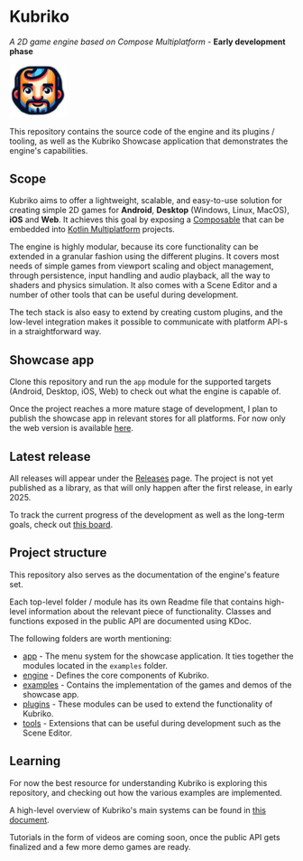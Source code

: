 # Kubriko
*A 2D game engine based on Compose Multiplatform* - **Early development phase**

<img src="documentation/logo.png" width="20%" />

This repository contains the source code of the engine and its plugins / tooling, as well as the Kubriko Showcase application that demonstrates the engine's capabilities.

## Scope
Kubriko aims to offer a lightweight, scalable, and easy-to-use solution for creating simple 2D games for **Android**, **Desktop** (Windows, Linux, MacOS), **iOS** and **Web**.
It achieves this goal by exposing a [Composable](https://www.jetbrains.com/compose-multiplatform/) that can be embedded into [Kotlin Multiplatform](https://kotlinlang.org/docs/multiplatform.html) projects.

The engine is highly modular, because its core functionality can be extended in a granular fashion using the different plugins.
It covers most needs of simple games from viewport scaling and object management, through persistence, input handling and audio playback, all the way to shaders and physics simulation.
It also comes with a Scene Editor and a number of other tools that can be useful during development.

The tech stack is also easy to extend by creating custom plugins, and the low-level integration makes it possible to communicate with platform API-s in a straightforward way.

## Showcase app
Clone this repository and run the `app` module for the supported targets (Android, Desktop, iOS, Web) to check out what the engine is capable of.

Once the project reaches a more mature stage of development, I plan to publish the showcase app in relevant stores for all platforms.
For now only the web version is available [here](http://pandulapeter.github.io/kubriko).

## Latest release
All releases will appear under the [Releases](https://github.com/pandulapeter/kubriko/releases) page.
The project is not yet published as a library, as that will only happen after the first release, in early 2025.

To track the current progress of the development as well as the long-term goals, check out [this board](https://github.com/users/pandulapeter/projects/11).

## Project structure
This repository also serves as the documentation of the engine's feature set.

Each top-level folder / module has its own Readme file that contains high-level information about the relevant piece of functionality.
Classes and functions exposed in the public API are documented using KDoc.

The following folders are worth mentioning:
- [app](https://github.com/pandulapeter/kubriko/tree/main/app) - The menu system for the showcase application. It ties together the modules located in the `examples` folder.
- [engine](https://github.com/pandulapeter/kubriko/tree/main/engine) - Defines the core components of Kubriko.
- [examples](https://github.com/pandulapeter/kubriko/tree/main/examples) - Contains the implementation of the games and demos of the showcase app.
- [plugins](https://github.com/pandulapeter/kubriko/tree/main/plugins) - These modules can be used to extend the functionality of Kubriko.
- [tools](https://github.com/pandulapeter/kubriko/tree/main/tools) - Extensions that can be useful during development such as the Scene Editor.

## Learning
For now the best resource for understanding Kubriko is exploring this repository, and checking out how the various examples are implemented.

A high-level overview of Kubriko's main systems can be found in [this document](https://github.com/pandulapeter/kubriko/blob/main/documentation/README.md).

Tutorials in the form of videos are coming soon, once the public API gets finalized and a few more demo games are ready.